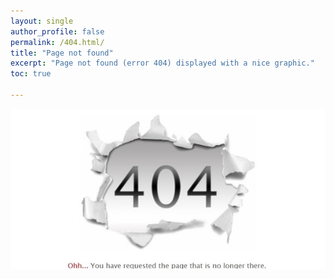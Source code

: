 ```yaml
---
layout: single
author_profile: false
permalink: /404.html/
title: "Page not found"
excerpt: "Page not found (error 404) displayed with a nice graphic."
toc: true

---
```

<img src="/assets/images/404-error-page.jpg" alt="404 error" width="100%" height="50%"> 

